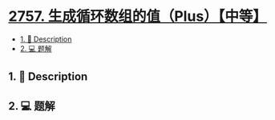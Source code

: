# [2757. 生成循环数组的值（Plus）【中等】](https://github.com/Tdahuyou/leetcode/tree/main/2757.%20%E7%94%9F%E6%88%90%E5%BE%AA%E7%8E%AF%E6%95%B0%E7%BB%84%E7%9A%84%E5%80%BC%EF%BC%88Plus%EF%BC%89%E3%80%90%E4%B8%AD%E7%AD%89%E3%80%91)

<!-- region:toc -->
- [1. 📝 Description](#1--description)
- [2. 💻 题解](#2--题解)
<!-- endregion:toc -->

## 1. 📝 Description



## 2. 💻 题解

```

```






